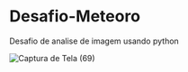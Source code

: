 # Desafio-Meteoro
Desafio de analise de imagem usando python

![Captura de Tela (69)](https://user-images.githubusercontent.com/36930457/125715347-08fafb42-87be-48cd-8a7d-ab2d7f699d6d.png)

